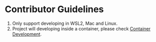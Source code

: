 # Contributor Guidelines

1. Only support developing in WSL2, Mac and Linux.
2. Project will developing inside a container, please check [Container Development](https://code.visualstudio.com/docs/devcontainers/containers).
